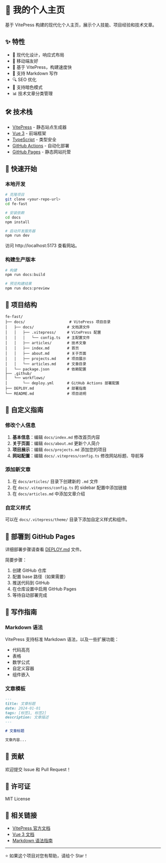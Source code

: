 # 🌟 我的个人主页

基于 VitePress 构建的现代化个人主页，展示个人技能、项目经验和技术文章。

## ✨ 特性

- 🎨 现代化设计，响应式布局
- 📱 移动端友好
- 🚀 基于 VitePress，构建速度快
- 📝 支持 Markdown 写作
- 🔍 SEO 优化
- 🌙 支持暗色模式
- 📊 技术文章分类管理

## 🛠️ 技术栈

- [VitePress](https://vitepress.dev/) - 静态站点生成器
- [Vue 3](https://vuejs.org/) - 前端框架
- [TypeScript](https://www.typescriptlang.org/) - 类型安全
- [GitHub Actions](https://github.com/features/actions) - 自动化部署
- [GitHub Pages](https://pages.github.com/) - 静态网站托管

## 🚀 快速开始

### 本地开发

```bash
# 克隆项目
git clone <your-repo-url>
cd fe-fast

# 安装依赖
cd docs
npm install

# 启动开发服务器
npm run dev
```

访问 http://localhost:5173 查看网站。

### 构建生产版本

```bash
# 构建
npm run docs:build

# 预览构建结果
npm run docs:preview
```

## 📁 项目结构

```
fe-fast/
├── docs/                    # VitePress 项目目录
│   ├── docs/               # 文档源文件
│   │   ├── .vitepress/     # VitePress 配置
│   │   │   └── config.ts   # 主配置文件
│   │   ├── articles/       # 技术文章
│   │   ├── index.md        # 首页
│   │   ├── about.md        # 关于页面
│   │   ├── projects.md     # 项目展示
│   │   └── articles.md     # 文章目录
│   └── package.json        # 依赖配置
├── .github/
│   └── workflows/
│       └── deploy.yml      # GitHub Actions 部署配置
├── DEPLOY.md               # 部署指南
└── README.md               # 项目说明
```

## 🎯 自定义指南

### 修改个人信息

1. **基本信息**：编辑 `docs/index.md` 修改首页内容
2. **关于页面**：编辑 `docs/about.md` 更新个人简介
3. **项目展示**：编辑 `docs/projects.md` 添加您的项目
4. **网站配置**：编辑 `docs/.vitepress/config.ts` 修改网站标题、导航等

### 添加新文章

1. 在 `docs/articles/` 目录下创建新的 `.md` 文件
2. 在 `docs/.vitepress/config.ts` 的 sidebar 配置中添加链接
3. 在 `docs/articles.md` 中添加文章介绍

### 自定义样式

可以在 `docs/.vitepress/theme/` 目录下添加自定义样式和组件。

## 🚀 部署到 GitHub Pages

详细部署步骤请查看 [DEPLOY.md](./DEPLOY.md) 文件。

简要步骤：
1. 创建 GitHub 仓库
2. 配置 base 路径（如果需要）
3. 推送代码到 GitHub
4. 在仓库设置中启用 GitHub Pages
5. 等待自动部署完成

## 📝 写作指南

### Markdown 语法

VitePress 支持标准 Markdown 语法，以及一些扩展功能：

- 代码高亮
- 表格
- 数学公式
- 自定义容器
- 组件嵌入

### 文章模板

```markdown
---
title: 文章标题
date: 2024-01-01
tags: [标签1, 标签2]
description: 文章描述
---

# 文章标题

文章内容...
```

## 🤝 贡献

欢迎提交 Issue 和 Pull Request！

## 📄 许可证

MIT License

## 🔗 相关链接

- [VitePress 官方文档](https://vitepress.dev/)
- [Vue 3 文档](https://vuejs.org/)
- [Markdown 语法指南](https://www.markdownguide.org/)

---

⭐ 如果这个项目对您有帮助，请给个 Star！